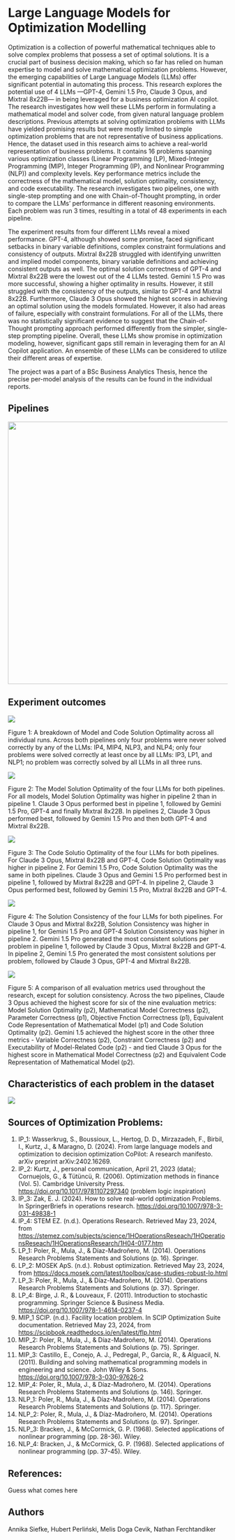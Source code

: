 # Large Language Models for Optimization Modelling

Optimization is a collection of powerful mathematical techniques able to solve complex problems that possess a set of optimal solutions. It is a crucial part of business decision making, which so far has relied on human expertise to model and solve mathematical optimization problems. However, the emerging capabilities of Large Language Models (LLMs) offer significant potential in automating this process. This research explores the potential use of 4 LLMs —GPT-4, Gemini 1.5 Pro,  Claude 3 Opus, and Mixtral 8x22B— in being leveraged for a business optimization AI copilot. The research investigates how well these LLMs perform in formulating a mathematical model and solver code, from given natural language problem descriptions. Previous attempts at solving optimization problems with LLMs have yielded promising results but were mostly limited to simple optimization problems that are not representative of business applications. Hence, the dataset used in this research aims to achieve a real-world representation of business problems. It contains 16 problems spanning various optimization classes (Linear Programming (LP), Mixed-Integer Programming (MIP), Integer Programming (IP), and Nonlinear Programming (NLP)) and complexity levels. Key performance metrics include the correctness of the mathematical model, solution optimality, consistency, and code executability. The research investigates two pipelines, one with single-step prompting and one with Chain-of-Thought prompting, in order to compare the LLMs’ performance in different reasoning environments. Each problem was run 3 times, resulting in a total of 48 experiments in each pipeline.

The experiment results from four different LLMs reveal a mixed performance. GPT-4, although showed some promise, faced significant setbacks in binary variable definitions, complex constraint formulations and consistency of outputs. Mixtral 8x22B  struggled with identifying unwritten and implied model components, binary variable definitions and achieving consistent outputs as well. The optimal solution correctness of GPT-4 and Mixtral 8x22B were the lowest out of the 4 LLMs tested. Gemini 1.5 Pro was more successful, showing a higher optimality in results. However, it still struggled with the consistency of the outputs, similar to GPT-4 and Mixtral 8x22B. Furthermore, Claude 3 Opus showed the highest scores in achieving an optimal solution using the models formulated. However, it also had areas of failure, especially with constraint formulations. For all of the LLMs, there was no statistically significant evidence to suggest that the Chain-of-Thought prompting approach performed differently from the simpler, single-step prompting pipeline. Overall, these LLMs show promise in optimization modeling, however, significant gaps still remain in leveraging them for an AI Copilot application. An ensemble of these LLMs can be considered to utilize their different areas of expertise. 
 
The  project was a part of a BSc Business Analytics Thesis, hence the precise per-model analysis of the results can be found in the individual reports.
## Pipelines
<a href="url"><img src="/PipelineFlowcharts/Overview.drawio.png" align="center" width=600></a>

## Experiment outcomes


<a href="url"><img src="/Graphs_Tables/PipelinesRunsResultsChart.png" align="center"></a> 

Figure 1: A breakdown of Model and Code Solution Optimality across all individual runs. Across both pipelines only four problems were never solved correctly by any of the LLMs: IP4, MIP4, NLP3, and NLP4; only four problems were solved correctly at least once by all LLMs: IP3, LP1, and NLP1; no problem was correctly solved by all LLMs in all three runs. <br>

<a href="url"><img src="/Graphs_Tables/ModelSolutionOptimalityResultChart.png" align="center"></a>

Figure 2: The Model Solution Optimality of the four LLMs for both pipelines. For all models, Model Solution Optimality was higher in pipeline 2 than in pipeline 1. Claude 3 Opus performed best in pipeline 1, followed by Gemini 1.5 Pro, GPT-4 and finally Mixtral 8x22B. In pipelines 2, Claude 3 Opus performed best, followed by Gemini 1.5 Pro and then both GPT-4 and Mixtral 8x22B. <br>

<a href="url"><img src="/Graphs_Tables/CodeSolutionOptimalityChart.png" align="center"></a>

Figure 3: The Code Solutio Optimality of the four LLMs for both pipelines. For Claude 3 Opus, Mixtral 8x22B and GPT-4, Code Solution Optimality was higher in pipeline 2. For Gemini 1.5 Pro, Code Solution Optimality was the same in both pipelines. Claude 3 Opus and Gemini 1.5 Pro performed best in pipeline 1, followed by Mixtral 8x22B and GPT-4. In pipeline 2, Claude 3 Opus performed best, followed by Gemini 1.5 Pro, Mixtral 8x22B and GPT-4. <br>

<a href="url"><img src="/Graphs_Tables/SolutionConsinstencyChart.png" align="center"></a>

Figure 4: The Solution Consistency of the four LLMs for both pipelines. For Claude 3 Opus and Mixtral 8x22B, Solution Consistency was higher in pipeline 1, for Gemini 1.5 Pro and GPT-4 Solution Consistency was higher in pipeline 2. Gemini 1.5 Pro generated the most consistent solutions per problem in pipeline 1, followed by Claude 3 Opus, Mixtral 8x22B and GPT-4. In pipeline 2, Gemini 1.5 Pro generated the most consistent solutions per problem, followed by Claude 3 Opus, GPT-4 and Mixtral 8x22B. <br>

<a href="url"><img src="Graphs_Tables/MetricComparisonTable.png" align="center"></a>

Figure 5: A comparison of all evaluation metrics used throughout the research, except for solution consistency. Across the two pipelines, Claude 3 Opus achieved the highest score for six of the nine evaluation metrics: Model Solution Optimality (p2), Mathematical Model Correctness (p2), Parameter Correctness (p1), Objective Fnction Correctness (p1), Equivalent Code Representation of Mathematical Model (p1) and Code Solution Optimality (p2). Gemini 1.5 achieved the highest score in the other three metrics - Variable Correctness (p2), Constraint Correctness (p2) and Executability of Model-Related Code (p2) - and tied Claude 3 Opus for the highest score in Mathematical Model Correctness (p2) and Equivalent Code Representation of Mathematical Model (p2). 


## Characteristics of each problem in the dataset
<a href="url"><img src="/Graphs_Tables/ProblemCharacteristics.png" align="center"></a>
## Sources of Optimization Problems:
1.	IP_1: Wasserkrug, S., Boussioux, L., Hertog, D. D., Mirzazadeh, F., Birbil, I., Kurtz, J., & Maragno, D. (2024). From large language models and optimization to decision optimization CoPilot: A research manifesto. arXiv preprint arXiv:2402.16269.
2.	IP_2: Kurtz, J., personal communication, April 21, 2023 (data); Cornuejols, G., & Tütüncü, R. (2006). Optimization methods in finance (Vol. 5). Cambridge University Press. https://doi.org/10.1017/9781107297340 (problem logic inspiration)
3.	IP_3: Zak, E. J. (2024). How to solve real-world optimization Problems. In SpringerBriefs in operations research. https://doi.org/10.1007/978-3-031-49838-1
4.	IP_4: STEM EZ. (n.d.). Operations Research. Retrieved May 23, 2024, from https://stemez.com/subjects/science/1HOperationsReseach/1HOperationsReseach/1HOperationsResearch/1H04-0177.htm
5.	LP_1: Poler, R., Mula, J., & Díaz-Madroñero, M. (2014). Operations Research Problems Statements and Solutions (p. 16). Springer.
6.	LP_2: MOSEK ApS. (n.d.). Robust optimization. Retrieved May 23, 2024, from https://docs.mosek.com/latest/toolbox/case-studies-robust-lo.html
7.	LP_3: Poler, R., Mula, J., & Díaz-Madroñero, M. (2014). Operations Research Problems Statements and Solutions (p. 37). Springer.
8.	LP_4: Birge, J. R., & Louveaux, F. (2011). Introduction to stochastic programming. Springer Science & Business Media. https://doi.org/10.1007/978-1-4614-0237-4
9.	MIP_1 SCIP. (n.d.). Facility location problem. In SCIP Optimization Suite documentation. Retrieved May 23, 2024, from https://scipbook.readthedocs.io/en/latest/flp.html
10.	MIP_2: Poler, R., Mula, J., & Díaz-Madroñero, M. (2014). Operations Research Problems Statements and Solutions (p. 75). Springer.
11.	MIP_3: Castillo, E., Conejo, A. J., Pedregal, P., Garcia, R., & Alguacil, N. (2011). Building and solving mathematical programming models in engineering and science. John Wiley & Sons. https://doi.org/10.1007/978-3-030-97626-2
12.	MIP_4: Poler, R., Mula, J., & Díaz-Madroñero, M. (2014). Operations Research Problems Statements and Solutions (p. 146). Springer.
13.	NLP_1: Poler, R., Mula, J., & Díaz-Madroñero, M. (2014). Operations Research Problems Statements and Solutions (p. 117). Springer.
14.	NLP_2: Poler, R., Mula, J., & Díaz-Madroñero, M. (2014). Operations Research Problems Statements and Solutions (p. 97). Springer. 
15.	NLP_3: Bracken, J., & McCormick, G. P. (1968). Selected applications of nonlinear programming (pp. 28-36). Wiley. 
16.	NLP_4: Bracken, J., & McCormick, G. P. (1968). Selected applications of nonlinear programming (pp. 37-45). Wiley.

## References:
Guess what comes here

## Authors 
Annika Siefke, Hubert Perliński, Melis Doga Cevik, Nathan Ferchtandiker
